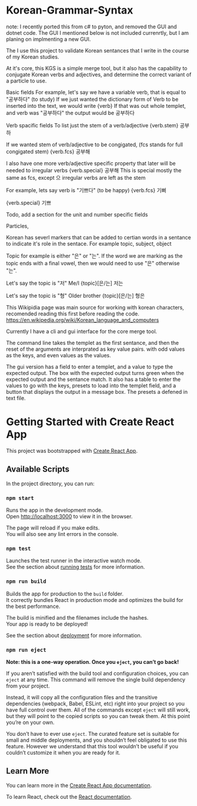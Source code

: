# Korean-Grammar-Syntax

note: I recently ported this from c# to pyton, and removed the GUI and dotnet code.
The GUI I mentioned below is not included currenrtly, but I am planing on implmenting a new GUI.

The I use this project to validate Korean sentances that I write in the course of my Korean studies.

At it's core, this KGS is a simple merge tool, but it also has the capability to conjugate Korean verbs and adjectives, and determine the correct variant of a particle to use. 


Basic fields
For example, let's say  we have a variable verb, that is equal to "공부하다" (to study)
If we just wanted the dictionary form of Verb to be inserted into the text, we would write
{verb} 
If that was out whole templet, and verb was "공부하다" the output would be 
공부하다

Verb spacific fields
To list just the stem of a verb/adjective
{verb.stem}
공부하

If we wanted stem of verb/adjective to be congigated, (fcs stands for full congigated stem)
{verb.fcs}
공부해

I also have one more verb/adjective specific property that later will be needed to irregular verbs
{verb.special}
공부해
This is special mostly the same as fcs, except 으 irregular verbs are left as the stem

For example, lets say verb is "기쁘다" (to be happy) 
{verb.fcs}
기뻐

{verb.special}
기쁘

Todo, add a section for the unit and number specific fields

Particles,

Korean has severl markers that can be added to certian words in a sentance to indicate it's role in the sentace.
For example topic, subject, object

Topic for example is either "은" or "는". If the word we are marking as the topic ends with a final vowel, then we would need to use "은"
otherwise "는".

Let's say the topic is "저" Me/I
{topic}[은/는]
저는

Let's say the topic is "형" Older brother
{topic}[은/는]
형은

This Wikipidia page was main source for working with korean characters, recomended reading this first before reading the code.
https://en.wikipedia.org/wiki/Korean_language_and_computers

Currently I have a cli and gui interface for the core merge tool.

The command line takes the templet as the first sentance, and then the reset of the arguments are interprated as key value pairs. with odd values as the keys,
and even values as the values.

The gui version has a field to enter a templet, and a value to type the expected output. The box with the expected output turns green when the 
expected output and the sentance match. It also has a table to enter the values to go with the keys, presets to load into the templet field, and a button
that displays the output in a message box. The presets a defened in text file.



# Getting Started with Create React App

This project was bootstrapped with [Create React App](https://github.com/facebook/create-react-app).

## Available Scripts

In the project directory, you can run:

### `npm start`

Runs the app in the development mode.\
Open [http://localhost:3000](http://localhost:3000) to view it in the browser.

The page will reload if you make edits.\
You will also see any lint errors in the console.

### `npm test`

Launches the test runner in the interactive watch mode.\
See the section about [running tests](https://facebook.github.io/create-react-app/docs/running-tests) for more information.

### `npm run build`

Builds the app for production to the `build` folder.\
It correctly bundles React in production mode and optimizes the build for the best performance.

The build is minified and the filenames include the hashes.\
Your app is ready to be deployed!

See the section about [deployment](https://facebook.github.io/create-react-app/docs/deployment) for more information.

### `npm run eject`

**Note: this is a one-way operation. Once you `eject`, you can’t go back!**

If you aren’t satisfied with the build tool and configuration choices, you can `eject` at any time. This command will remove the single build dependency from your project.

Instead, it will copy all the configuration files and the transitive dependencies (webpack, Babel, ESLint, etc) right into your project so you have full control over them. All of the commands except `eject` will still work, but they will point to the copied scripts so you can tweak them. At this point you’re on your own.

You don’t have to ever use `eject`. The curated feature set is suitable for small and middle deployments, and you shouldn’t feel obligated to use this feature. However we understand that this tool wouldn’t be useful if you couldn’t customize it when you are ready for it.

## Learn More

You can learn more in the [Create React App documentation](https://facebook.github.io/create-react-app/docs/getting-started).

To learn React, check out the [React documentation](https://reactjs.org/).
